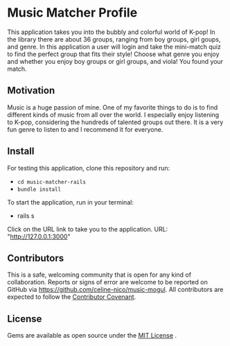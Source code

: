# Music Matcher Profile
This application takes you into the bubbly and colorful world of K-pop! In the library there are about 36 groups, ranging from boy groups, girl goups, and genre. In this application a user will login and take the mini-match quiz to find the perfect group that fits their style! Choose what genre you enjoy and whether you enjoy boy groups or girl groups, and viola! You found your match.

## Motivation
Music is a huge passion of mine. One of my favorite things to do is to find different kinds of music from all over the world. I especially enjoy listening to K-pop, considering the hundreds of talented groups out there. It is a very fun genre to listen to and I recommend it for everyone.

## Install 
For testing this application, clone this repository and run: 
- `cd music-matcher-rails`
- `bundle install`

To start the application, run in your terminal:
- rails s

Click on the URL link to take you to the application. URL: "http://127.0.0.1:3000" 

## Contributors 
This is a safe, welcoming community that is open for any kind of collaboration. Reports or signs of error are welcome to be reported on GitHub via https://github.com/celine-nico/music-mogul. All contributors are expected to follow the [Contributor Covenant](https://www.contributor-covenant.org/). 

## License 
Gems are available as open source under the [MIT License](http://www.opensource.org/licenses/mit-license) . 
